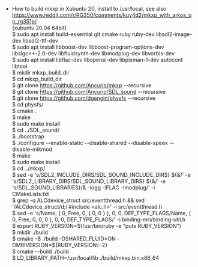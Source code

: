 * How to build mkxp in Xubuntu 20, install to /usr/local, see also https://www.reddit.com/r/RG350/comments/kuy4d2/mkxp_with_arkos_on_rg351p/     
(xubuntu 20.04 64bit)   
$ sudo apt install build-essential git cmake ruby ruby-dev libsdl2-image-dev libsdl2-ttf-dev  
$ sudo apt install libboost-dev libboost-program-options-dev libsigc++-2.0-dev libfluidsynth-dev libmodplug-dev libvorbis-dev  
$ sudo apt install libflac-dev libopenal-dev libpixman-1-dev autoconf libtool  
$ mkdir mkxp_build_dir  
$ cd mkxp_build_dir  
$ git clone https://github.com/Ancurio/mkxp --recursive    
$ git clone https://github.com/Ancurio/SDL_sound --recursive   
$ git clone https://github.com/dgengin/physfs --recursive   
$ cd physfs/   
$ cmake .   
$ make    
$ sudo make install    
$ cd ../SDL_sound/    
$ ./bootstrap    
$ ./configure --enable-static --disable-shared --disable-speex --disable-mikmod    
$ make    
$ sudo make install    
$ cd ../mkxp/    
$ sed -e 's/SDL2_INCLUDE_DIRS/SDL_SOUND_INCLUDE_DIRS} ${&/' -e 's/SDL2_LIBRARY_DIRS/SDL_SOUND_LIBRARY_DIRS} ${&/' -e 's/SDL_SOUND_LIBRARIES}/& -logg -lFLAC -lmodplug/' -i CMakeLists.txt   
$ grep -q ALCdevice_struct src/eventthread.h && sed '/ALCdevice_struct/d;i #include <alc.h>' -i src/eventthread.h  
$ sed -e 's/Name, { 0, Free, 0, { 0, 0 } }, 0, 0, DEF_TYPE_FLAGS/Name, { 0, Free, 0, 0, 0 }, 0, 0, DEF_TYPE_FLAGS/' -i binding-mri/binding-util.h    
$ export RUBY_VERSION=$(/usr/bin/ruby -e "puts RUBY_VERSION")    
$ mkdir ./build  
$ cmake -B ./build -DSHARED_FLUID=ON -DMRIVERSION=${RUBY_VERSION::-2}  
$ cmake --build ./build  
$ LD_LIBRARY_PATH=/usr/local/lib ./build/mkxp.bin.x86_64
